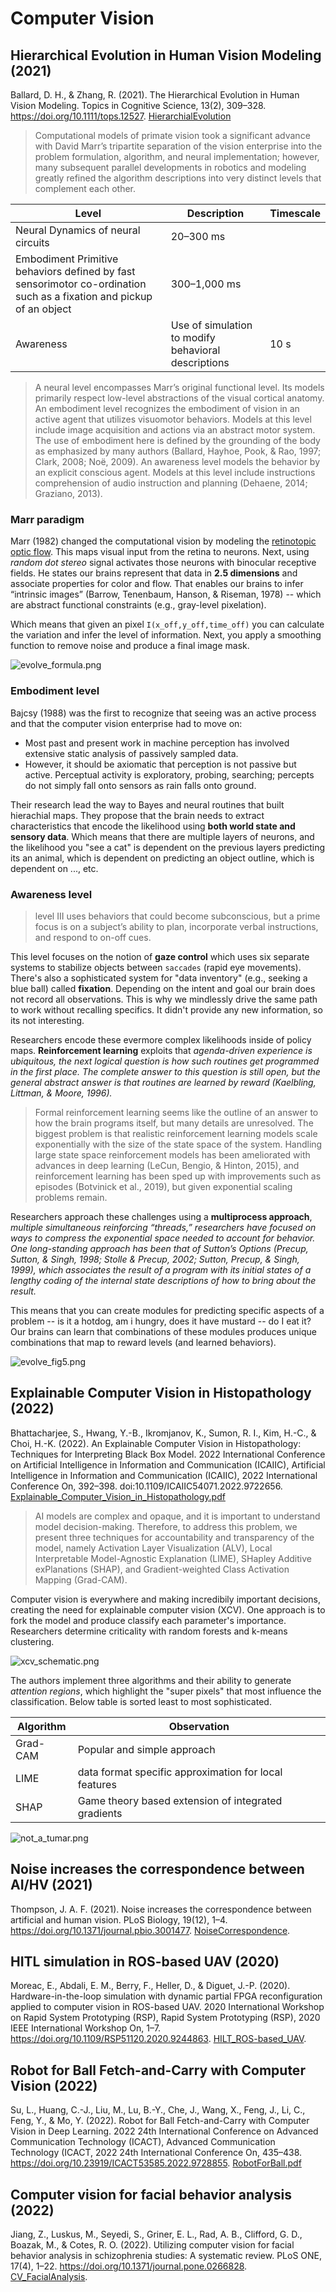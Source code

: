 # Computer Vision

## Hierarchical Evolution in Human Vision Modeling (2021)

Ballard, D. H., & Zhang, R. (2021). The Hierarchical Evolution in Human Vision Modeling. Topics in Cognitive Science, 13(2), 309–328. https://doi.org/10.1111/tops.12527. [HierarchialEvolution](HierarchialEvolution.pdf)

> Computational models of primate vision took a significant advance with David Marr’s tripartite separation of the vision enterprise into the problem formulation, algorithm, and neural implementation; however, many subsequent parallel developments in robotics and modeling greatly refined the algorithm descriptions into very distinct levels that complement each other.

|Level| Description| Timescale|
|------|----------|----------|
|Neural Dynamics of neural circuits| 20–300 ms|
|Embodiment Primitive behaviors defined by fast sensorimotor co-ordination such as a fixation and pickup of an object |300–1,000 ms|
|Awareness| Use of simulation to modify behavioral descriptions |10 s|

> A neural level encompasses Marr’s original functional level. Its models primarily respect low-level abstractions of the visual cortical anatomy. An embodiment level recognizes the embodiment of vision in an active agent that utilizes visuomotor behaviors. Models at this level include image acquisition and actions via an abstract motor system. The use of embodiment here is defined by the grounding of the body as emphasized by many authors (Ballard, Hayhoe, Pook, & Rao, 1997; Clark, 2008; Noë, 2009). An awareness level models the behavior by an explicit conscious agent. Models at this level include instructions comprehension of audio instruction and planning (Dehaene, 2014; Graziano, 2013).

### Marr paradigm

Marr (1982) changed the computational vision by modeling the [retinotopic optic flow](https://en.wikipedia.org/wiki/Retinotopy). This maps visual input from the retina to neurons. Next, using _random dot stereo_ signal activates those neurons with binocular receptive fields. He states our brains represent that data in **2.5 dimensions** and associate properties for color and flow. That enables our brains to infer “intrinsic images” (Barrow, Tenenbaum, Hanson, & Riseman, 1978) -- which are abstract functional constraints (e.g., gray-level pixelation).

Which means that given an pixel `I(x_off,y_off,time_off)` you can calculate the variation and infer the level of information. Next, you apply a smoothing function to remove noise and produce a final image mask.

![evolve_formula.png](evolve_formula.png)

### Embodiment level

Bajcsy (1988) was the first to recognize that seeing was an active process and that the computer vision enterprise had to move on:

- Most past and present work in machine perception has involved extensive static analysis of passively sampled data.
- However, it should be axiomatic that perception is not passive but active. Perceptual activity is exploratory, probing, searching; percepts do not simply fall onto sensors as rain falls onto ground.

Their research lead the way to Bayes and neural routines that built hierachial maps. They propose that the brain needs to extract characteristics that encode the likelihood using **both world state and sensory data**. Which means that there are multiple layers of neurons, and the likelihood you "see a cat" is dependent on the previous layers predicting its an animal, which is dependent on predicting an object outline, which is dependent on ..., etc.

### Awareness level

>level III uses behaviors that could become subconscious, but a prime focus is on a subject’s ability to plan, incorporate verbal instructions, and respond to on-off cues.

This level focuses on the notion of **gaze control** which uses six separate systems to stabilize objects between `saccades` (rapid eye movements). There's also a sophisticated system for "data inventory" (e.g., seeking a blue ball) called **fixation**. Depending on the intent and goal our brain does not record all observations. This is why we mindlessly drive the same path to work without recalling specifics. It didn't provide any new information, so its not interesting.

Researchers encode these evermore complex likelihoods inside of policy maps. **Reinforcement learning** exploits that _agenda-driven experience is ubiquitous, the next logical question is how such routines get programmed in the first place. The complete answer to this question is still open, but the general abstract answer is that routines are learned by reward (Kaelbling, Littman, & Moore, 1996)._

> Formal reinforcement learning seems like the outline of an answer to how the brain programs itself, but many details are unresolved. The biggest problem is that realistic reinforcement learning models scale exponentially with the size of the state space of the system. Handling large state space reinforcement models has been ameliorated with advances in deep learning (LeCun, Bengio, & Hinton, 2015), and reinforcement learning has been sped up
with improvements such as episodes (Botvinick et al., 2019), but given exponential scaling problems remain.

Researchers approach these challenges using a **multiprocess approach**, _multiple simultaneous reinforcing “threads,” researchers have focused on ways to compress the exponential space needed to account for behavior. One long-standing approach has been that of Sutton’s Options (Precup, Sutton, & Singh, 1998; Stolle & Precup, 2002; Sutton, Precup, & Singh, 1999), which associates the result of a program with its initial states of a lengthy coding of the internal state descriptions of how to bring about the result._

This means that you can create modules for predicting specific aspects of a problem -- is it a hotdog, am i hungry, does it have mustard -- do I eat it? Our brains can learn that combinations of these modules produces unique combinations that map to reward levels (and learned behaviors).

![evolve_fig5.png](evolve_fig5.png)

## Explainable Computer Vision in Histopathology (2022)

Bhattacharjee, S., Hwang, Y.-B., Ikromjanov, K., Sumon, R. I., Kim, H.-C., & Choi, H.-K. (2022). An Explainable Computer Vision in Histopathology: Techniques for Interpreting Black Box Model. 2022 International Conference on Artificial Intelligence in Information and Communication (ICAIIC), Artificial Intelligence in Information and Communication (ICAIIC), 2022 International Conference On, 392–398. doi:10.1109/ICAIIC54071.2022.9722656. [Explainable_Computer_Vision_in_Histopathology.pdf](Explainable_Computer_Vision_in_Histopathology.pdf)

> AI models are complex and opaque, and it is important to understand model decision-making. Therefore, to address this problem, we present three techniques for accountability and transparency of the model, namely Activation Layer Visualization (ALV), Local Interpretable Model-Agnostic Explanation (LIME), SHapley Additive exPlanations (SHAP), and Gradient-weighted Class Activation Mapping (Grad-CAM).

Computer vision is everywhere and making incredibily important decisions, creating the need for explainable computer vision (XCV). One approach is to fork the model and produce classify each parameter's importance. Researchers determine criticality with random forests and k-means clustering.

![xcv_schematic.png](xcv_schematic.png)

The authors implement three algorithms and their ability to generate _attention regions_, which highlight the "super pixels" that most influence the classification. Below table is sorted least to most sophisticated.

|Algorithm|Observation|
|------|-------------|
|Grad-CAM| Popular and simple approach|
|LIME| data format specific approximation for local features|
|SHAP| Game theory based extension of integrated gradients|

![not_a_tumar.png](not_a_tumar.png)

## Noise increases the correspondence between AI/HV (2021)

Thompson, J. A. F. (2021). Noise increases the correspondence between artificial and human vision. PLoS Biology, 19(12), 1–4. https://doi.org/10.1371/journal.pbio.3001477. [NoiseCorrespondence](NoiseCorrespondence.pdf).

## HITL simulation in ROS-based UAV (2020)

Moreac, E., Abdali, E. M., Berry, F., Heller, D., & Diguet, J.-P. (2020). Hardware-in-the-loop simulation with dynamic partial FPGA reconfiguration applied to computer vision in ROS-based UAV. 2020 International Workshop on Rapid System Prototyping (RSP), Rapid System Prototyping (RSP), 2020 IEEE International Workshop On, 1–7. https://doi.org/10.1109/RSP51120.2020.9244863. [HILT_ROS-based_UAV](HILT_ROS-based_UAV.pdf).

## Robot for Ball Fetch-and-Carry with Computer Vision (2022)

Su, L., Huang, C.-J., Liu, M., Lu, B.-Y., Che, J., Wang, X., Feng, J., Li, C., Feng, Y., & Mo, Y. (2022). Robot for Ball Fetch-and-Carry with Computer Vision in Deep Learning. 2022 24th International Conference on Advanced Communication Technology (ICACT), Advanced Communication Technology (ICACT, 2022 24th International Conference On, 435–438. https://doi.org/10.23919/ICACT53585.2022.9728855. [RobotForBall.pdf](RobotForBall.pdf)

## Computer vision for facial behavior analysis (2022)

Jiang, Z., Luskus, M., Seyedi, S., Griner, E. L., Rad, A. B., Clifford, G. D., Boazak, M., & Cotes, R. O. (2022). Utilizing computer vision for facial behavior analysis in schizophrenia studies: A systematic review. PLoS ONE, 17(4), 1–22. https://doi.org/10.1371/journal.pone.0266828. [CV_FacialAnalysis](CV_FacialAnalysis.pdf).

